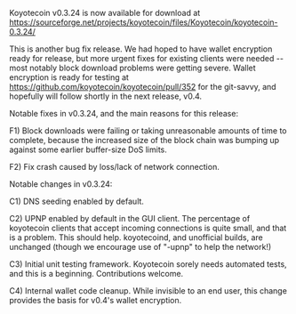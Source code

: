 Koyotecoin v0.3.24 is now available for download at
https://sourceforge.net/projects/koyotecoin/files/Koyotecoin/koyotecoin-0.3.24/

This is another bug fix release.  We had hoped to have wallet encryption ready for release, but more urgent fixes for existing clients were needed -- most notably block download problems were getting severe.  Wallet encryption is ready for testing at https://github.com/koyotecoin/koyotecoin/pull/352 for the git-savvy, and hopefully will follow shortly in the next release, v0.4.

Notable fixes in v0.3.24, and the main reasons for this release:

F1) Block downloads were failing or taking unreasonable amounts of time to complete, because the increased size of the block chain was bumping up against some earlier buffer-size DoS limits.

F2) Fix crash caused by loss/lack of network connection.

Notable changes in v0.3.24:

C1) DNS seeding enabled by default.

C2) UPNP enabled by default in the GUI client.  The percentage of koyotecoin clients that accept incoming connections is quite small, and that is a problem.  This should help.  koyotecoind, and unofficial builds, are unchanged (though we encourage use of "-upnp" to help the network!)

C3) Initial unit testing framework.  Koyotecoin sorely needs automated tests, and this is a beginning.  Contributions welcome.

C4) Internal wallet code cleanup.  While invisible to an end user, this change provides the basis for v0.4's wallet encryption.
